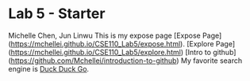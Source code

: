 # Lab 5 - Starter
Michelle Chen, Jun Linwu 
This is my expose page 
[Expose Page] (https://mchellei.github.io/CSE110_Lab5/expose.html). 
[Explore Page] (https://mchellei.github.io/CSE110_Lab5/explore.html)
[Intro to github] (https://github.com/Mchellei/introduction-to-github)
My favorite search engine is [Duck Duck Go](https://duckduckgo.com "The best search engine for privacy").
